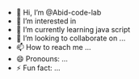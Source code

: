 - 👋 Hi, I’m @Abid-code-lab
- 👀 I’m interested in 
- 🌱 I’m currently learning java script
- 💞️ I’m looking to collaborate on ...
- 📫 How to reach me ...
- 😄 Pronouns: ...
- ⚡ Fun fact: ...

<!---
Abid-code-lab/Abid-code-lab is a ✨ special ✨ repository because its `README.md` (this file) appears on your GitHub profile.
You can click the Preview link to take a look at your changes.
--->
